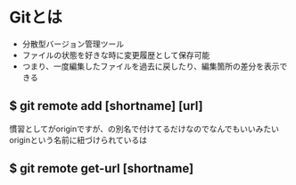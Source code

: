 # Gitとは
- 分散型バージョン管理ツール
- ファイルの状態を好きな時に変更履歴として保存可能
- つまり、一度編集したファイルを過去に戻したり、編集箇所の差分を表示できる

## $ git remote add [shortname] [url]
慣習として<shortname>がoriginですが、<url>の別名で付けてるだけなのでなんでもいいみたい
originという名前に紐づけられている<url>は
## $ git remote get-url [shortname]
